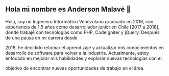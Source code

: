 ## Hola mi nombre es Anderson Malavé 👋

Hola, soy un Ingeniero Informático Venezolano graduado en 2016, con experiencia de 1.5 años como desarrollador junior en Chile [2017 a 2018], donde trabajé con tecnologías como PHP, CodeIgniter y jQuery. Después de una pausa en mi carrera desde 

2018, he decidido retomar el aprendizaje y actualizar mis conocimientos en desarrollo de software para volver a la industria. Actualmente, estoy enfocado en mejorar mis habilidades y explorar nuevas tecnologías con el 

objetivo de encontrar nuevas oportunidades de trabajo en el área.

<!--
**andermalave/andermalave** is a ✨ _special_ ✨ repository because its `README.md` (this file) appears on your GitHub profile.

Here are some ideas to get you started:

- 🔭 I’m currently working on ...
- 🌱 I’m currently learning ...
- 👯 I’m looking to collaborate on ...
- 🤔 I’m looking for help with ...
- 💬 Ask me about ...
- 📫 How to reach me: ...
- 😄 Pronouns: ...
- ⚡ Fun fact: ...
-->
